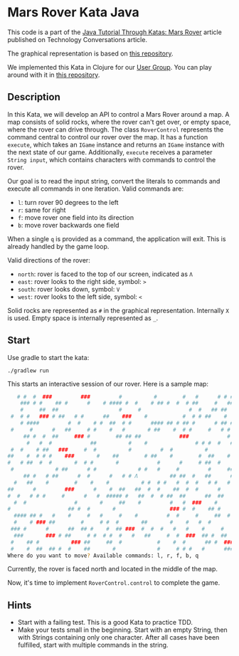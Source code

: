 # Mars Rover Kata Java

This code is a part of the [Java Tutorial Through Katas: Mars
Rover](http://technologyconversations.com/2014/10/17/java-tutorial-through-katas-mars-rover/)
article published on Technology Conversations article.

The graphical representation is based on [this
repository](https://github.com/stianeikeland/rover-clj).

We implemented this Kata in Clojure for our [User Group](https://www.meetup.com/de-DE/Dusseldorf-Clojure-Meetup/). You can play around with it in [this repository](https://github.com/clojuredus/clojure-coding-dojo/tree/master/rover).

## Description

In this Kata, we will develop an API to control a Mars Rover around a map. A map
consists of solid rocks, where the rover can't get over, or empty space, where
the rover can drive through. The class `RoverControl` represents the command
central to control our rover over the map. It has a function `execute`, which
takes an `IGame` instance and returns an `IGame` instance with the next state of
our game. Additionally, `execute` receives a parameter `String input`, which
contains characters with commands to control the rover.

Our goal is to read the input string, convert the literals to commands and
execute all commands in one iteration. Valid commands are:

* `l`: turn rover 90 degrees to the left
* `r`: same for right
* `f`: move rover one field into its direction
* `b`: move rover backwards one field

When a single `q` is provided as a command, the application will exit. This is
already handled by the game loop.

Valid directions of the rover:

* `north`: rover is faced to the top of our screen, indicated as `Λ`
* `east`: rover looks to the right side, symbol: `>`
* `south`: rover looks down, symbol: `V`
* `west`: rover looks to the left side, symbol: `<`

Solid rocks are represented as `#` in the graphical representation. Internally
`X` is used. Empty space is internally represented as `_`.

## Start

Use gradle to start the kata:

```
./gradlew run
```

This starts an interactive session of our rover. Here is a sample map:

```bash
   # #  #  ###         ###         #          #        #   #      # # #      #  
    ### # #    ## #      #    # #### #  #    # ## #  #  # ##     #   ##### #    
    #     ##  ##                   #     #               #  #   ## ##   #    ## 
 #  # #   ### # ##   # #      ##    ###    #           #  # # ##    #  #    # ##
    # ####         #  #    # #  ##  # #      #### ## # ## #      # ## ## #     #
 #     #      #   ##     # #    #   #       # ##    #  # #     #   # # #   #  ##
     ## #  #  ##     ### #        ## ## ##            ###            #       #  
      #   #  #            ##          #    #               # # #  #   #      #  
 #  #    # ##   ###     #  #          #         #  #          #         #    #  
##    #  # # #    ###       #    ##        # ##    #        #  ##    #          
#   # ##  #  #       #  # #       #            #      #     # ##  #      #      
 #             # ##      # #             # #   #     #         #     ##  #     #
     ## #   # ##      #  #      #   # # Λ          ## ##  #   ##      #   ##  # 
  #   ##    #        #    #    #          # #  # #   #  #  #   # #   #       #  
##      #         ###      #    #  ##   ##  #  #    ##  #  #      #       # ### 
#  #   # # #     #      #   #  ##### #   ##  #  # ##  ##      ##  ##         #  
  #  #               #       #     ##    #         #   #  ###    #          #   
#                  ## #  #       #                 ### #  #    ## #    # #  #  #
  #### ## #   #    #     #   #     #    #         #  #     #     ##  #          
  #    # ### ##        #     # #  #       ##       #    #   #  #          ##  # 
 ### #      #      ##  ## #    #  ## ###  #  #  #   #   #    #     #    ###     
  ###       ### # ##     # #  # #  #   #   ##     #  #  ###  ## #  ##    #  #   
 #    ## #          ### ##     ##  #           #    #  #      ## #  ###      ## 
 #    #  ##  ## #  #    ##       #             #     # # #   #      ####     ## 
Where do you want to move? Available commands: l, r, f, b, q
```

Currently, the rover is faced north and located in the middle of the map.

Now, it's time to implement `RoverControl.control` to complete the game.

## Hints

* Start with a failing test. This is a good Kata to practice TDD.
* Make your tests small in the beginning. Start with an empty String, then with Strings containing only one character. After all cases have been fulfilled, start with multiple commands in the string.
